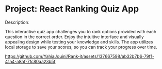 # Project: React Ranking Quiz App

Description:

This interactive quiz app challenges you to rank options provided with each question in the correct order. Enjoy the intuitive interface and visually appealing design while testing your knowledge and skills. The app utilizes local storage to save your scores, so you can track your progress over time.

https://github.com/YahiaJouini/Rank-it/assets/137667598/ab32b7b6-79f1-41a4-a8af-7fc80aa23b5f

